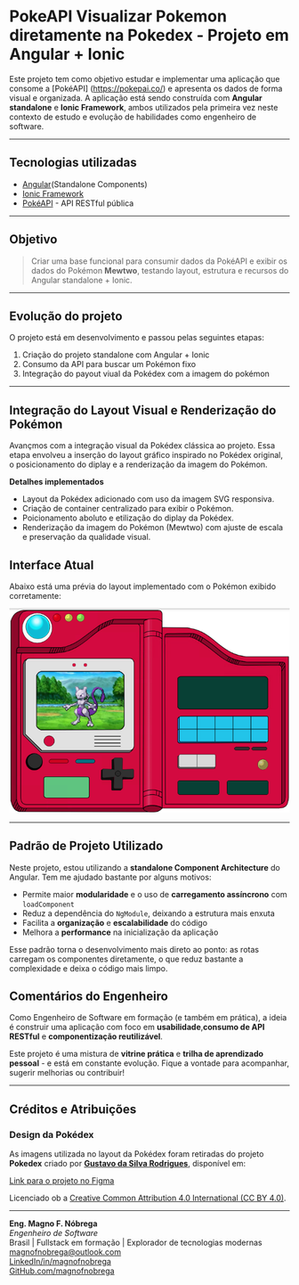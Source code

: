 # PokeAPI Visualizar Pokemon diretamente na Pokedex - Projeto em Angular + Ionic

Este projeto tem como objetivo estudar e implementar uma aplicação que consome a [PokéAPI] (https://pokepai.co/) e apresenta os dados de forma visual e organizada. A aplicação está sendo construída com **Angular standalone** e **Ionic Framework**, ambos utilizados pela primeira vez neste contexto de estudo e evolução de habilidades como engenheiro de software.

---

## Tecnologias utilizadas

- [Angular](https://angular.dev/)(Standalone Components)
- [Ionic Framework](https://ionicframework.com/)
- [PokéAPI](https://pokeapi.co/) - API RESTful pública

---

## Objetivo

> Criar uma base funcional para consumir dados da PokéAPI e exibir os dados do Pokémon **Mewtwo**, testando layout, estrutura e recursos do Angular standalone + Ionic.

---

## Evolução do projeto

O projeto está em desenvolvimento e passou pelas seguintes etapas:

1. Criação do projeto standalone com Angular + Ionic
2. Consumo da API para buscar um Pokémon fixo
3. Integração do payout viual da Pokédex com a imagem do pokémon

---

## Integração do Layout Visual e Renderização do Pokémon

Avançmos com a integração visual da Pokédex clássica ao projeto. Essa etapa envolveu a inserção do layout gráfico inspirado no Pokédex original, o posicionamento do diplay e a renderização da imagem do Pokémon.

**Detalhes implementados**

- Layout da Pokédex adicionado com uso da imagem SVG responsiva.
- Criação de container centralizado para exibir o Pokémon.
- Poicionamento aboluto e etilização do diplay da Pokédex.
- Renderização da imagem do Pokémon (Mewtwo) com ajuste de escala e preservação da qualidade visual.

## Interface Atual

Abaixo está uma prévia do layout implementado com o Pokémon exibido corretamente:

![Layout da Pokédex](./src/assets/layout_pokedex.png)

---

## Padrão de Projeto Utilizado

Neste projeto, estou utilizando a **standalone Component Architecture** do Angular. Tem me ajudado bastante por alguns motivos:

- Permite maior **modularidade** e o uso de **carregamento assíncrono** com `loadComponent`
- Reduz a dependência do `NgModule`, deixando a estrutura mais enxuta
- Facilita a **organização** e **escalabilidade** do código
- Melhora a **performance** na inicialização da aplicação

Esse padrão torna o desenvolvimento mais direto ao ponto: as rotas carregam os componentes diretamente, o que reduz bastante a complexidade e deixa o código mais limpo.

## Comentários do Engenheiro

Como Engenheiro de Software em formação (e também em prática), a ideia é construir uma aplicação com foco em **usabilidade**,**consumo de API RESTful** e **componentização reutilizável**.

Este projeto é uma mistura de **vitrine prática** e **trilha de aprendizado pessoal** - e está em constante evolução. Fique a vontade para acompanhar, sugerir melhorias ou contribuir!

---

## Créditos e Atribuições

### Design da Pokédex

As imagens utilizada no layout da Pokédex foram retiradas do projeto **Pokedex** criado por **[Gustavo da Silva Rodrigues](https://www.figma.com/@gustavrd)**, disponível em:  

[Link para o projeto no Figma](https://www.figma.com/community/file/1322325075311624960/pokedex)  

Licenciado ob a [Creative Common Attribution 4.0 International (CC BY 4.0)](https://creativecommons.org/licenses/by/4.0/).  

---

**Eng. Magno F. Nóbrega**  
*Engenheiro de Software*  
Brasil | Fullstack em formação | Explorador de tecnologias modernas  
[magnofnobrega@outlook.com](mailto:magnofnobrega@outlook.com)  
[LinkedIn/in/magnofnobrega](https://linkedin.com/in/magnofnobrega)  
[GitHub.com/magnofnobrega](https://github.com/magnofnobrega)  